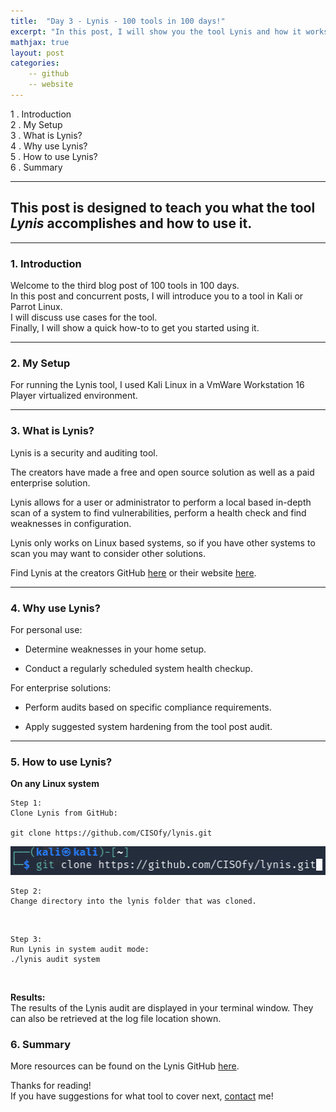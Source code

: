 ```yaml
---
title:  "Day 3 - Lynis - 100 tools in 100 days!"
excerpt: "In this post, I will show you the tool Lynis and how it works."
mathjax: true
layout: post
categories:
    -- github
    -- website
---
```


1 . Introduction
<br>
2 . My Setup
<br>
3 . What is Lynis?
<br>
4 . Why use Lynis?
<br>
5 . How to use Lynis?
<br>
6 . Summary

---

## This post is designed to teach you what the tool *Lynis* accomplishes and how to use it.

---

### 1. **Introduction**

Welcome to the third blog post of 100 tools in 100 days.<br> 
In this post and concurrent posts, I will introduce you to a tool in Kali or Parrot Linux. <br>
I will discuss use cases for the tool.<br> 
Finally, I will show a quick how-to to get you started using it. 

---

### 2. **My Setup**

For running the Lynis tool, I used Kali Linux in a VmWare Workstation 16 Player virtualized environment. 

---

### 3. **What is Lynis?**

Lynis is a security and auditing tool. 

The creators have made a free and open source solution as well as a paid enterprise solution.

Lynis allows for a user or administrator to perform a local based in-depth scan of a system to find vulnerabilities, perform a health check and find weaknesses in configuration.

Lynis only works on Linux based systems, so if you have other systems to scan you may want to consider other solutions. 

Find Lynis at the creators GitHub [here](https://github.com/CISOfy/lynis) or their website [here](https://cisofy.com/documentation/lynis/get-started/).

---

### 4. **Why use Lynis?**

For personal use:

- Determine weaknesses in your home setup.

- Conduct a regularly scheduled system health checkup. 

For enterprise solutions:

- Perform audits based on specific compliance requirements. 

- Apply suggested system hardening from the tool post audit. 

---

### 5. **How to use Lynis?**

**On any Linux system**
    
    Step 1: 
    Clone Lynis from GitHub:

    git clone https://github.com/CISOfy/lynis.git
![](https://raw.githubusercontent.com/matthewomccorkle/matthewomccorkle.github.io/master/_posts/assets/100%20tools/lynis/lynis6.PNG)
<br>

    Step 2:
    Change directory into the lynis folder that was cloned.

<br>

    Step 3:
    Run Lynis in system audit mode:
    ./lynis audit system

<br>

**Results:**<br>
The results of the Lynis audit are displayed in your terminal window. They can also be retrieved at the log file location shown.



### 6. **Summary**


More resources can be found on the Lynis GitHub [here](https://github.com/CISOfy/lynis).<br>

Thanks for reading!<br>
If you have suggestions for what tool to cover next, [contact](mailto:matthew.o.mccorkle@gmail.com) me!